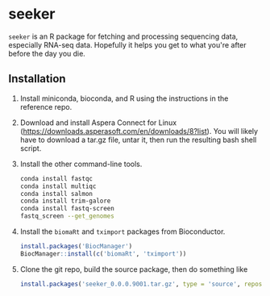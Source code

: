 # seeker
`seeker` is an R package for fetching and processing sequencing data, especially RNA-seq data. Hopefully it helps you get to what you're after before the day you die.

## Installation

1. Install miniconda, bioconda, and R using the instructions in the reference repo.

1. Download and install Aspera Connect for Linux (https://downloads.asperasoft.com/en/downloads/8?list). You will likely have to download a tar.gz file, untar it, then run the resulting bash shell script.

1. Install the other command-line tools.
    ```bash
    conda install fastqc
    conda install multiqc
    conda install salmon
    conda install trim-galore
    conda install fastq-screen
    fastq_screen --get_genomes
    ```

1. Install the `biomaRt` and `tximport` packages from Bioconductor.
    ```r
    install.packages('BiocManager')
    BiocManager::install(c('biomaRt', 'tximport'))
    ```

1. Clone the git repo, build the source package, then do something like
    ```r
    install.packages('seeker_0.0.0.9001.tar.gz', type = 'source', repos = NULL)
    ```
